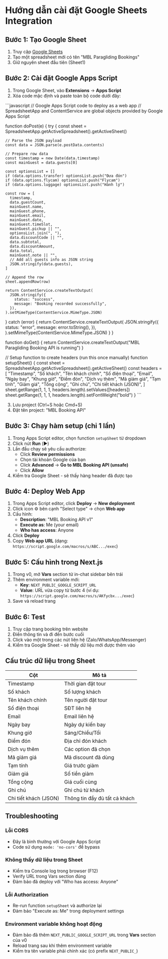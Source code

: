 # Hướng dẫn cài đặt Google Sheets Integration

## Bước 1: Tạo Google Sheet

1. Truy cập [Google Sheets](https://sheets.google.com)
2. Tạo một spreadsheet mới có tên "MBL Paragliding Bookings"
3. Giữ nguyên sheet đầu tiên (Sheet1)

## Bước 2: Cài đặt Google Apps Script

1. Trong Google Sheet, vào **Extensions** → **Apps Script**
2. Xóa code mặc định và paste toàn bộ code dưới đây:

\`\`\`javascript
// Google Apps Script code to deploy as a web app
// SpreadsheetApp and ContentService are global objects provided by Google Apps Script

function doPost(e) {
  try {
    const sheet = SpreadsheetApp.getActiveSpreadsheet().getActiveSheet()

    // Parse the JSON payload
    const data = JSON.parse(e.postData.contents)

    // Prepare row data
    const timestamp = new Date(data.timestamp)
    const mainGuest = data.guests[0]

    const optionsList = []
    if (data.options.transfer) optionsList.push("Đưa đón")
    if (data.options.flycam) optionsList.push("Flycam")
    if (data.options.luggage) optionsList.push("Hành lý")

    const row = [
      timestamp,
      data.guestCount,
      mainGuest.name,
      mainGuest.phone,
      mainGuest.email,
      mainGuest.date,
      mainGuest.timeSlot,
      mainGuest.pickup || "",
      optionsList.join(", "),
      data.discountCode || "",
      data.subtotal,
      data.discountAmount,
      data.total,
      mainGuest.note || "",
      // Add all guests info as JSON string
      JSON.stringify(data.guests),
    ]

    // Append the row
    sheet.appendRow(row)

    return ContentService.createTextOutput(
      JSON.stringify({
        status: "success",
        message: "Booking recorded successfully",
      }),
    ).setMimeType(ContentService.MimeType.JSON)
  } catch (error) {
    return ContentService.createTextOutput(
      JSON.stringify({
        status: "error",
        message: error.toString(),
      }),
    ).setMimeType(ContentService.MimeType.JSON)
  }
}

function doGet() {
  return ContentService.createTextOutput("MBL Paragliding Booking API is running")
}

// Setup function to create headers (run this once manually)
function setupSheet() {
  const sheet = SpreadsheetApp.getActiveSpreadsheet().getActiveSheet()
  const headers = [
    "Timestamp",
    "Số khách",
    "Tên khách chính",
    "Số điện thoại",
    "Email",
    "Ngày bay",
    "Khung giờ",
    "Điểm đón",
    "Dịch vụ thêm",
    "Mã giảm giá",
    "Tạm tính",
    "Giảm giá",
    "Tổng cộng",
    "Ghi chú",
    "Chi tiết khách (JSON)",
  ]
  sheet.getRange(1, 1, 1, headers.length).setValues([headers])
  sheet.getRange(1, 1, 1, headers.length).setFontWeight("bold")
}
\`\`\`

3. Lưu project (Ctrl+S hoặc Cmd+S)
4. Đặt tên project: "MBL Booking API"

## Bước 3: Chạy hàm setup (chỉ 1 lần)

1. Trong Apps Script editor, chọn function `setupSheet` từ dropdown
2. Click nút **Run** (▶️)
3. Lần đầu chạy sẽ yêu cầu authorize:
   - Click **Review permissions**
   - Chọn tài khoản Google của bạn
   - Click **Advanced** → **Go to MBL Booking API (unsafe)**
   - Click **Allow**
4. Kiểm tra Google Sheet - sẽ thấy hàng header đã được tạo

## Bước 4: Deploy Web App

1. Trong Apps Script editor, click **Deploy** → **New deployment**
2. Click icon ⚙️ bên cạnh "Select type" → chọn **Web app**
3. Cấu hình:
   - **Description**: "MBL Booking API v1"
   - **Execute as**: Me (your email)
   - **Who has access**: Anyone
4. Click **Deploy**
5. Copy **Web app URL** (dạng: `https://script.google.com/macros/s/ABC.../exec`)

## Bước 5: Cấu hình trong Next.js

1. Trong v0, mở **Vars** section từ in-chat sidebar bên trái
2. Thêm environment variable mới:
   - **Key**: `NEXT_PUBLIC_GOOGLE_SCRIPT_URL`
   - **Value**: URL vừa copy từ bước 4 (ví dụ: `https://script.google.com/macros/s/AKfycbx.../exec`)
3. Save và reload trang

## Bước 6: Test

1. Truy cập trang booking trên website
2. Điền thông tin và đi đến bước cuối
3. Click vào một trong các nút liên hệ (Zalo/WhatsApp/Messenger)
4. Kiểm tra Google Sheet - sẽ thấy dữ liệu mới được thêm vào

## Cấu trúc dữ liệu trong Sheet

| Cột | Mô tả |
|-----|-------|
| Timestamp | Thời gian đặt tour |
| Số khách | Số lượng khách |
| Tên khách chính | Tên người đặt tour |
| Số điện thoại | SĐT liên hệ |
| Email | Email liên hệ |
| Ngày bay | Ngày dự kiến bay |
| Khung giờ | Sáng/Chiều/Tối |
| Điểm đón | Địa chỉ đón khách |
| Dịch vụ thêm | Các option đã chọn |
| Mã giảm giá | Mã discount đã dùng |
| Tạm tính | Giá trước giảm |
| Giảm giá | Số tiền giảm |
| Tổng cộng | Giá cuối cùng |
| Ghi chú | Ghi chú từ khách |
| Chi tiết khách (JSON) | Thông tin đầy đủ tất cả khách |

## Troubleshooting

### Lỗi CORS
- Đây là bình thường với Google Apps Script
- Code sử dụng `mode: 'no-cors'` để bypass

### Không thấy dữ liệu trong Sheet
- Kiểm tra Console log trong browser (F12)
- Verify URL trong Vars section đúng
- Đảm bảo đã deploy với "Who has access: Anyone"

### Lỗi Authorization
- Re-run function `setupSheet` và authorize lại
- Đảm bảo "Execute as: Me" trong deployment settings

### Environment variable không hoạt động
- Đảm bảo đã thêm `NEXT_PUBLIC_GOOGLE_SCRIPT_URL` trong **Vars** section của v0
- Reload trang sau khi thêm environment variable
- Kiểm tra tên variable phải chính xác (có prefix `NEXT_PUBLIC_`)
